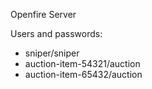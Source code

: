 
Openfire Server

Users and passwords:
- sniper/sniper
- auction-item-54321/auction
- auction-item-65432/auction
